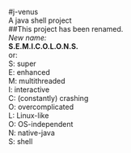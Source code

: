 #j-venus<br>
A java shell project<br>
##This project has been renamed.<br>
*New name:*<br>
**S.E.M.I.C.O.L.O.N.S.**<br>
or:<br>
S: super<br>
E: enhanced<br>
M: multithreaded<br>
I: interactive<br>
C: (constantly) crashing<br>
O: overcomplicated<br>
L: Linux-like<br>
O: OS-independent<br>
N: native-java<br>
S: shell<br>
